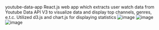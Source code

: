 youtube-data-app
React.js web app which extracts user watch data from Youtube Data API V3 to visualize data and display top channels, genres, e.t.c.
Utilized d3.js and chart.js for displaying statistics
![image](https://i.imgur.com/EemQ2bd.png)
![image](https://i.imgur.com/kMtNweH.png)
![image](https://i.imgur.com/AvBmcxX.png)

